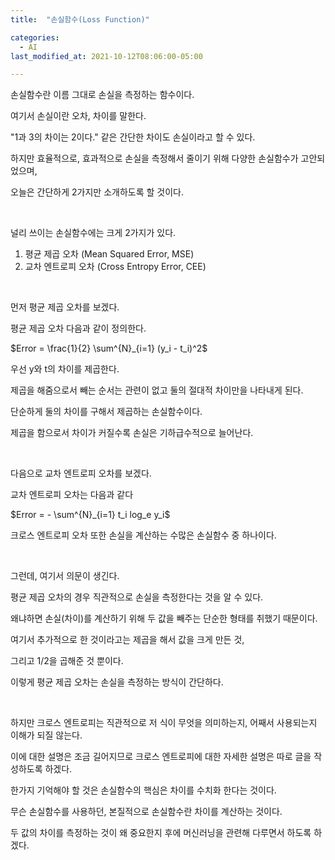 ```yaml
---
title:  "손실함수(Loss Function)"

categories:
  - AI
last_modified_at: 2021-10-12T08:06:00-05:00

---
```



손실함수란 이름 그대로 손실을 측정하는 함수이다.

여기서 손실이란 오차, 차이를 말한다.

"1과 3의 차이는 2이다." 같은 간단한 차이도 손실이라고 할 수 있다.

하지만 효율적으로, 효과적으로 손실을 측정해서 줄이기 위해 다양한 손실함수가 고안되었으며,

오늘은 간단하게 2가지만 소개하도록 할 것이다.

<br/>

널리 쓰이는 손실함수에는 크게 2가지가 있다.

1. 평균 제곱 오차 (Mean Squared Error, MSE)
2. 교차 엔트로피 오차 (Cross Entropy Error, CEE)

<br/>

먼저 평균 제곱 오차를 보겠다.

평균 제곱 오차 다음과 같이 정의한다.

$Error = \frac{1}{2} \sum^{N}_{i=1} (y_i - t_i)^2$

우선 y와 t의 차이를 제곱한다.

제곱을 해줌으로서 빼는 순서는 관련이 없고 둘의 절대적 차이만을 나타내게 된다.

단순하게 둘의 차이를 구해서 제곱하는 손실함수이다.

제곱을 함으로서 차이가 커질수록 손실은 기하급수적으로 늘어난다.

<br/>

다음으로 교차 엔트로피 오차를 보겠다.

교차 엔트로피 오차는 다음과 같다

$Error = - \sum^{N}_{i=1} t_i log_e y_i$

크로스 엔트로피 오차 또한 손실을 계산하는 수많은 손실함수 중 하나이다.

<br/>

그런데, 여기서 의문이 생긴다.

평균 제곱 오차의 경우 직관적으로 손실을 측정한다는 것을 알 수 있다.

왜냐하면 손실(차이)를 계산하기 위해 두 값을 빼주는 단순한 형태를 취했기 때문이다.

여기서 추가적으로 한 것이라고는 제곱을 해서 값을 크게 만든 것,

그리고 1/2을 곱해준 것 뿐이다.

이렇게 평균 제곱 오차는 손실을 측정하는 방식이 간단하다.

<br/>

하지만 크로스 엔트로피는 직관적으로 저 식이 무엇을 의미하는지, 어째서 사용되는지 이해가 되질 않는다.

이에 대한 설명은 조금 길어지므로 크로스 엔트로피에 대한 자세한 설명은 따로 글을 작성하도록 하겠다.

한가지 기억해야 할 것은 손실함수의 핵심은 차이를 수치화 한다는 것이다.

무슨 손실함수를 사용하던, 본질적으로 손실함수란 차이를 계산하는 것이다.

두 값의 차이를 측정하는 것이 왜 중요한지 후에 머신러닝을 관련해 다루면서 하도록 하겠다.
